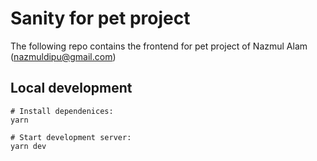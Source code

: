 # Sanity for pet project

The following repo contains the frontend for pet project of Nazmul Alam (nazmuldipu@gmail.com)

## Local development

```
# Install dependenices:
yarn

# Start development server:
yarn dev
```
